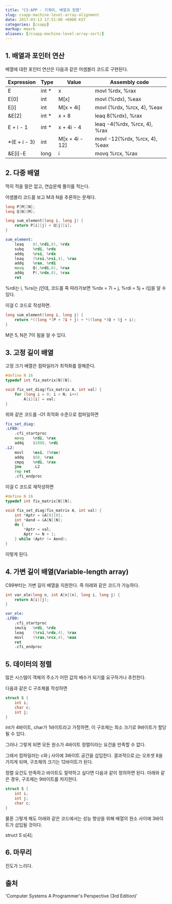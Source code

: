 ```yaml
---
title: "CS:APP - 기계어, 배열과 정렬"
slug: csapp-machine-level-array-alignment
date: 2017-03-13 17:51:00 +0900 KST
categories: [csapp]
markup: mmark
aliases: [/csapp-machine-level-array-sort/]
---
```


## 1. 배열과 포인터 연산

배열에 대한 포인터 연산은 다음과 같은 어셈블리 코드로 구현된다.

| Expression   | Type  | Value          | Assembly code                 |
| ------------ | ----- | -------------- | ----------------------------- |
| E            | int * | x              | movl %rdx, %rax               |
| E[0]         | int   | M[x]           | movl (%rdx), %eax             |
| E[i]         | int   | M[x + 4i]      | movl (%rdx, %rcx, 4), %eax    |
| &E[2]        | int * | x + 8          | leaq 8(%rdx), %rax            |
| E + i - 1    | int * | x + 4i - 4     | leaq -4(%rdx, %rcx, 4), %rax  |
| *(E + i - 3) | int   | M[x + 4i - 12] | movl -12(%rdx, %rcx, 4), %eax |
| &E[i]-E      | long  | i              | movq %rcx, %rax               |

## 2. 다중 배열

딱히 적을 말은 없고, 연습문제 풀이를 적는다.

어셈블리 코드를 보고 M과 N을 추론하는 문제다.

```c
long P[M][N];
long Q[N][M];

long sum_element(long i, long j) {
    return P[i][j] + Q[j][i];
}
```

```asm
sum_element:
    leaq    0(,%rdi,8), %rdx
    subq    %rdi, %rdx
    addq    %rsi, %rdx
    leaq    (%rsi,%rsi,4), %rax
    addq    %rax, %rdi
    movq    Q(,%rdi,8), %rax
    addq    P(,%rdx,8), %rax
    ret
```

%rdi는 i, %rsi는 j인데, 코드를 죽 따라가보면
%rdx = 7i + j, %rdi = 5j + i임을 알 수 있다.

이걸 C 코드로 작성하면.

```c
long sum_element(long i, long j) {
    return *((long *)P + 7i + j) + *((long *)Q + 5j + i);
}
```

M은 5, N은 7이 됨을 알 수 있다.

## 3. 고정 길이 배열

고정 크기 배열은 컴파일러가 최적화를 잘해준다.

```c
#define N 16
typedef int fix_matrix[N][N];

void fix_set_diag(fix_matrix A, int val) {
    for (long i = 0; i < N; i++)
        A[i][i] = val;
}
```

위와 같은 코드를 -O1 최적화 수준으로 컴파일하면

```asm
fix_set_diag:
.LFB0:
    .cfi_startproc
    movq    %rdi, %rax
    addq    $1088, %rdi
.L2:
    movl    %esi, (%rax)
    addq    $68, %rax
    cmpq    %rdi, %rax
    jne     .L2
    rep ret
    .cfi_endproc
```

이걸 C 코드로 재작성하면

```c
#define N 16
typedef int fix_matrix[N][N];

void fix_set_diag(fix_matrix A, int val) {
    int *Aptr = &A[0][0];
    int *Aend = &A[N][N];
    do {
        *Aptr = val;
        Aptr += N + 1;
    } while (Aptr != Aend);
}
```

이렇게 된다.

## 4. 가변 길이 배열(Variable-length array)

C99부터는 가변 길이 배열을 지원한다. 즉 아래와 같은 코드가 가능하다.

```c
int var_ele(long n, int A[n][n], long i, long j) {
    return A[i][j];
}
```

```asm
var_ele:
.LFB0:
    .cfi_startproc
    imulq   %rdi, %rdx
    leaq    (%rsi,%rdx,4), %rax
    movl    (%rax,%rcx,4), %eax
    ret
    .cfi_endproc
```

## 5. 데이터의 정렬

많은 시스템이 객체의 주소가 어떤 값의 배수가 되기를 요구하거나 추천한다.

다음과 같은 C 구조체를 작성하면

```c
struct S {
    int i;
    char c;
    int j;
}
```

int가 4바이트, char가 1바이트라고 가정하면,
이 구조체는 최소 크기로 9바이트가 할당될 수 있다.

그러나 그렇게 되면 모든 원소가 4바이트 정렬이라는 요건을 만족할 수 없다.

그래서 컴파일러는 c와 j 사이에 3바이트 공간을 삽입한다.
결과적으로 j는 오프셋 8을 가지게 되며, 구조체의 크기는 12바이트가 된다.

정렬 요건도 만족하고 바이트도 절약하고 싶다면 다음과 같이 정의하면 된다.
아래와 같은 경우, 구조체는 9바이트를 차지한다.

```c
struct S {
    int i;
    int j;
    char c;
}
```

물론 그렇게 해도 아래와 같은 코드에서는 성능 향상을 위해
배열의 원소 사이에 3바이트가 삽입될 것이다.

struct S s[4];

## 6. 마무리

진도가 느리다.

## 출처

'Computer Systems A Programmer's Perspective (3rd Edition)'
